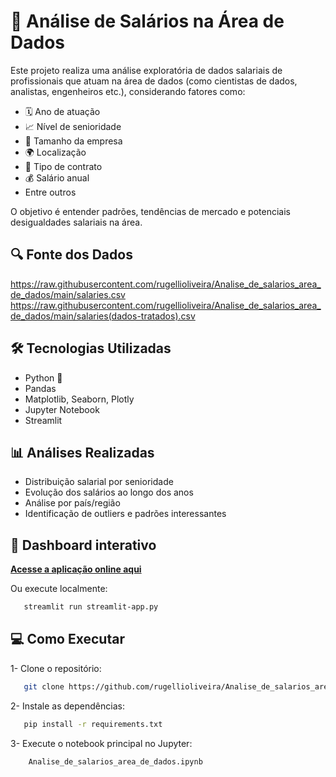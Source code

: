 # 💼 Análise de Salários na Área de Dados

Este projeto realiza uma análise exploratória de dados salariais de profissionais que atuam na área de dados (como cientistas de dados, analistas, engenheiros etc.), considerando fatores como:

- 🗓️ Ano de atuação  
- 📈 Nível de senioridade  
- 🏢 Tamanho da empresa  
- 🌍 Localização  
- 📑 Tipo de contrato  
- 💰 Salário anual  
- Entre outros

O objetivo é entender padrões, tendências de mercado e potenciais desigualdades salariais na área.

## 🔍 Fonte dos Dados

https://raw.githubusercontent.com/rugellioliveira/Analise_de_salarios_area_de_dados/main/salaries.csv
https://raw.githubusercontent.com/rugellioliveira/Analise_de_salarios_area_de_dados/main/salaries(dados-tratados).csv

## 🛠️ Tecnologias Utilizadas

- Python 🐍  
- Pandas  
- Matplotlib, Seaborn, Plotly  
- Jupyter Notebook
- Streamlit

## 📊 Análises Realizadas

- Distribuição salarial por senioridade 
- Evolução dos salários ao longo dos anos  
- Análise por país/região  
- Identificação de outliers e padrões interessantes  

## 🚀 Dashboard interativo
 [**Acesse a aplicação online aqui**](https://salarios-area-dados.streamlit.app/)

Ou execute localmente:
```bash
   streamlit run streamlit-app.py
```

## 💻 Como Executar

1- Clone o repositório:
```bash
   git clone https://github.com/rugellioliveira/Analise_de_salarios_area_de_dados.git
```
2- Instale as dependências:
```bash
   pip install -r requirements.txt
```
3- Execute o notebook principal no Jupyter:
```bash
    Analise_de_salarios_area_de_dados.ipynb
```
